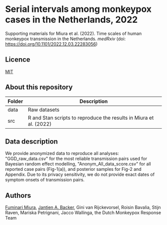 # Serial intervals among monkeypox cases in the Netherlands, 2022
Supporting materials for Miura et al. (2022). Time scales of human monkeypox transmission in the Netherlands. _medRxiv_ (doi: https://doi.org/10.1101/2022.12.03.22283056)

## Licence
[MIT](https://github.com/fmiura/MpxSI_2022/blob/main/LICENSE)

## About this repository
| Folder    | Description |
|-----------|------------------------------------------------------|
| data      | Raw datasets |
| src       | R and Stan scripts to reproduce the results in Miura et al. (2022) |

## Data description
We provide anonymized data to reproduce all analyses: "GGD_raw_data.csv" for the most reliable transmission pairs used for Bayesian random effect modelling, "Anonym_All_data_score.csv" for all reported case pairs (Fig-1(a)), and posterior samples for Fig-2 and Appendix. Due to its privacy sensitivity, we do not provide exact dates of symptom onsets of transmission pairs.

## Authors
[Fuminari Miura](https://github.com/fmiura), [Jantien A. Backer](https://github.com/jabacker), Gini van Rijckevorsel, Roisin Bavalia, Stijn Raven, Mariska Petrignani, Jacco Wallinga, the Dutch Monkeypox Response Team
